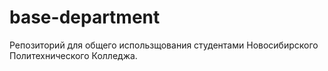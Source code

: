 # base-department
Репозиторий для общего использщования студентами Новосибирского Политехнического Колледжа.
